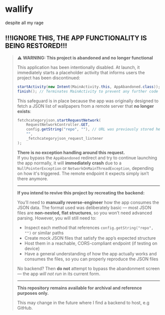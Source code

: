 # wallify
despite all my rage

## !!!IGNORE THIS, THE APP FUNCTIONALITY IS BEING RESTORED!!!
> ⚠ **WARNING: This project is abandoned and no longer functional**
>
> This application has been intentionally disabled. At launch, it immediately starts a placeholder activity that informs users the project has been discontinued:
>
> ```java
> startActivity(new Intent(MainActivity.this, AppAbandoned.class));
> finish(); // Terminates MainActivity to prevent any further code from executing
> ```
>
> This safeguard is in place because the app was originally designed to fetch a JSON list of wallpapers from a remote server that **no longer exists**:
>
> ```java
> fetchcategoryjson.startRequestNetwork(
>     RequestNetworkController.GET,
>     config.getString("repo", ""), // URL was previously stored here
>     "",
>     _fetchcategoryjson_request_listener
> );
> ```
>
> **There is no exception handling around this request.**  
> If you bypass the `AppAbandoned` redirect and try to continue launching the app normally, it will **immediately crash** due to a `NullPointerException` or `NetworkOnMainThreadException`, depending on how it's triggered. The remote endpoint it expects simply isn’t there anymore.
>
> ---
>
> **If you intend to revive this project by recreating the backend:**
>
> You’ll need to **manually reverse-engineer** how the app consumes the JSON data. The format used was deliberately basic — most JSON files are **non-nested, flat structures**, so you won’t need advanced parsing. However, you will still need to:
>
> - Inspect each method that references `config.getString("repo", "")` or similar paths
> - Create mock JSON files that satisfy the app’s expected structure
> - Host them in a reachable, CORS-compliant endpoint (if testing on device)
> - Have a general understanding of how the app actually works and consumes the files, so you can properly reproduce the JSON files
>
> No backend? Then **do not** attempt to bypass the abandonment screen — the app *will not run* in its current form.
>
> ---
>
> **This repository remains available for archival and reference purposes only.**
> 
> This may change in the future where I find a backend to host, e.g GitHub.